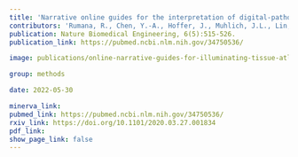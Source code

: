 ```yaml
---
title: 'Narrative online guides for the interpretation of digital-pathology images and tissue-atlas data.'
contributors: 'Rumana, R., Chen, Y.-A., Hoffer, J., Muhlich, J.L., Lin, J.-R., Krueger, R., Pfister, H., Mitchell, R., Santagata, S., & Sorger, P. K. (2022).'
publication: Nature Biomedical Engineering, 6(5):515-526.
publication_link: https://pubmed.ncbi.nlm.nih.gov/34750536/

image: publications/online-narrative-guides-for-illuminating-tissue-atlas-data-and-digital-pathology-images.PNG

group: methods

date: 2022-05-30

minerva_link:
pubmed_link: https://pubmed.ncbi.nlm.nih.gov/34750536/
rxiv_link: https://doi.org/10.1101/2020.03.27.001834
pdf_link:
show_page_link: false
---
```

